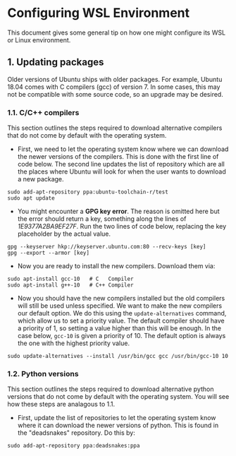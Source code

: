 # Configuring WSL Environment
This document gives some general tip on how one might configure its WSL or Linux
environment.

## 1. Updating packages
Older versions of Ubuntu ships with older packages. For example, Ubuntu 18.04
comes with C compilers (gcc) of version 7. In some cases, this may not be
compatible with some source code, so an upgrade may be desired.

### 1.1. C/C++ compilers
This section outlines the steps required to download alternative compilers that
do not come by default with the operating system.

* First, we need to let the operating system know where we can download the
newer versions of the compilers. This is done with the first line of code below.
The second line updates the list of repository which are all the places where
Ubuntu will look for when the user wants to download a new package.
```
sudo add-apt-repository ppa:ubuntu-toolchain-r/test
sudo apt update
```
* You might encounter a **GPG key error**. The reason is omitted here but the 
error should return a key, something along the lines of *1E9377A2BA9EF27F*. Run 
the two lines of code below, replacing the key placeholder by the actual value.
```
gpg --keyserver hkp://keyserver.ubuntu.com:80 --recv-keys [key]
gpg --export --armor [key] 
```
* Now you are ready to install the new compilers. Download them via:
```
sudo apt-install gcc-10   # C   Compiler
sudo apt-install g++-10   # C++ Compiler
```

* Now you should have the new compilers installed but the old compilers will
still be used unless specified. We want to make the new compilers our default
option. We do this using the `update-alternatives` command, which allow us
to set a priority value. The default compiler should have a priority of 1, so
setting a value higher than this will be enough. In the case below, `gcc-10` is
given a priority of 10. The default option is always the one with the highest 
priority value.
```
sudo update-alternatives --install /usr/bin/gcc gcc /usr/bin/gcc-10 10
```

### 1.2. Python versions
This section outlines the steps required to download alternative python versions
that do not come by default with the operating system. You will see how these
steps are analagous to 1.1.

* First, update the list of repositories to let the operating system know where
it can download the newer versions of python. This is found in the "deadsnakes"
repository. Do this by:
```
sudo add-apt-repository ppa:deadsnakes:ppa
```

